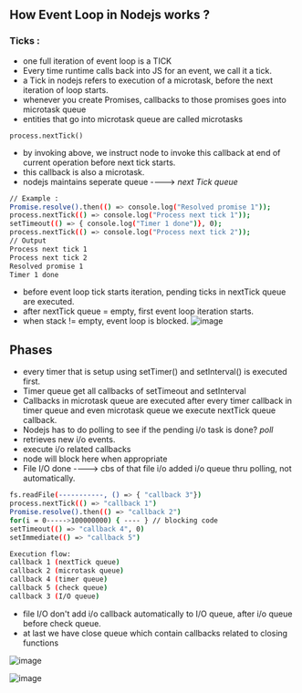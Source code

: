 ## How Event Loop in Nodejs works ?

### Ticks :
- one full iteration of event loop is a TICK
- Every time runtime calls back into JS for an event, we call it a tick.
- a Tick in nodejs refers to execution of a microtask, before the next iteration of loop starts.
- whenever you create Promises, callbacks to those promises goes into microtask queue
- entities that go into microtask queue are called microtasks

```
process.nextTick()
```
- by invoking above, we instruct node to invoke this callback at end of current operation before next tick starts.
- this callback is also a microtask.
- nodejs maintains seperate queue ----> *next Tick queue*

```bash
// Example :
Promise.resolve().then(() => console.log("Resolved promise 1"));
process.nextTick(() => console.log("Process next tick 1"));
setTimeout(() => { console.log("Timer 1 done")}, 0);
process.nextTick(() => console.log("Process next tick 2"));
// Output
Process next tick 1
Process next tick 2
Resolved promise 1
Timer 1 done
```
- before event loop tick starts iteration, pending ticks in nextTick queue are executed.
- after nextTick queue = empty, first event loop iteration starts.
- when stack != empty, event loop is blocked.
![image](https://github.com/user-attachments/assets/2fa8fd07-5049-4d36-81d5-50e3490ddf20)

## Phases
- every timer that is setup using setTimer() and setInterval() is executed first.
- Timer queue get all callbacks of setTimeout and setInterval
- Callbacks in microtask queue are executed after every timer callback in timer queue and even microtask queue we execute nextTick queue callback.
- Nodejs has to do polling to see if the pending i/o task is done?
*poll*
 - retrieves new i/o events.
 - execute i/o related callbacks
 - node will block here when appropriate
- File I/O done ----> cbs of that file i/o added i/o queue thru polling, not automatically.

```bash
fs.readFile(-----------, () => { "callback 3"})
process.nextTick(() => "callback 1")
Promise.resolve().then(() => "callback 2")
for(i = 0----->100000000) { ---- } // blocking code
setTimeout(() => "callback 4", 0)
setImmediate(() => "callback 5")

Execution flow:
callback 1 (nextTick queue)
callback 2 (microtask queue)
callback 4 (timer queue)
callback 5 (check queue)
callback 3 (I/O queue)
```
- file I/O don't add i/o callback automatically to I/O queue, after i/o queue before check queue.
- at last we have close queue which contain callbacks related to closing functions

![image](https://github.com/user-attachments/assets/a069356a-25af-451c-87bc-f43245323ccd)


![image](https://github.com/user-attachments/assets/ba8d7fd0-7273-4973-b97a-490b80890c68)




